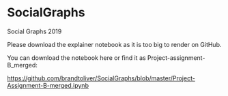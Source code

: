 # SocialGraphs
Social Graphs 2019

Please download the explainer notebook as it is too big to render on GitHub. 

You can download the notebook here or find it as Project-assignment-B_merged:

https://github.com/brandtoliver/SocialGraphs/blob/master/Project-Assignment-B-merged.ipynb
